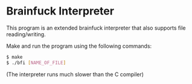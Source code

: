 # Brainfuck Interpreter

This program is an extended brainfuck interpreter that
also supports file reading/writing.

Make and run the program using the following commands:
```bash
$ make
$ ./bfi [NAME_OF_FILE]
```

(The interpreter runs much slower than the C compiler)
